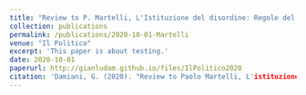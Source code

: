 ```yaml
---
title: "Review to P. Martelli, L'Istituzione del disordine: Regole del Gioco e Giocatori nella politica italiana dal 1946 al 2018"
collection: publications
permalink: /publications/2020-10-01-Martelli
venue: "Il Politico"
excerpt: 'This paper is about testing.'
date: 2020-10-01
paperurl: http://gianludam.github.io/files/IlPolitico2020
citation: 'Damiani, G. (2020). "Review to Paolo Martelli, L'istituzione del disordine. Regole del Gioco e Giocatori nella politica italiana dal 1946 al 2018." <i>Il Politico</i>. 252(1).'
---
```

